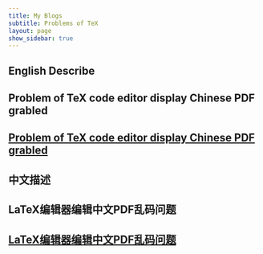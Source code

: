 ```yaml
---
title: My Blogs
subtitle: Problems of TeX
layout: page
show_sidebar: true
---
```

## English Describe
## Problem of TeX code editor display Chinese PDF grabled

## [Problem of TeX code editor display Chinese PDF grabled](https://basinchen.github.io/texblog/garbledproblem1en)





## 中文描述
## LaTeX编辑器编辑中文PDF乱码问题

## [LaTeX编辑器编辑中文PDF乱码问题](garbledproblem1cn1)